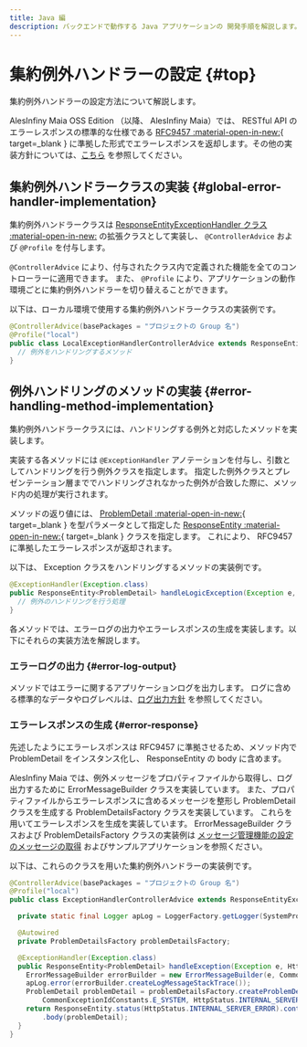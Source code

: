 ```yaml
---
title: Java 編
description: バックエンドで動作する Java アプリケーションの 開発手順を解説します。
---
```


# 集約例外ハンドラーの設定 {#top}

集約例外ハンドラーの設定方法について解説します。
<!-- textlint-disable ja-technical-writing/sentence-length -->
AlesInfiny Maia OSS Edition （以降、 AlesInfiny Maia）では、 RESTful API のエラーレスポンスの標準的な仕様である [RFC9457 :material-open-in-new:](https://datatracker.ietf.org/doc/html/rfc9457){ target=_blank } に準拠した形式でエラーレスポンスを返却します。その他の実装方針については、[こちら](../../../app-architecture/client-side-rendering/backend-application/presentation.md#exception-handling) を参照してください。
<!-- textlint-enable ja-technical-writing/sentence-length -->

## 集約例外ハンドラークラスの実装 {#global-error-handler-implementation}

<!-- textlint-disable ja-technical-writing/sentence-length -->
集約例外ハンドラークラスは [ResponseEntityExceptionHandler クラス :material-open-in-new:](https://spring.pleiades.io/spring-framework/docs/current/javadoc-api/org/springframework/web/servlet/mvc/method/annotation/ResponseEntityExceptionHandler.html) の拡張クラスとして実装し、 `@ControllerAdvice` および `@Profile` を付与します。
<!-- textlint-enable ja-technical-writing/sentence-length -->

`@ControllerAdvice` により、付与されたクラス内で定義された機能を全てのコントローラーに適用できます。
また、 `@Profile` により、アプリケーションの動作環境ごとに集約例外ハンドラーを切り替えることができます。

以下は、ローカル環境で使用する集約例外ハンドラークラスの実装例です。

``` Java
@ControllerAdvice(basePackages = "プロジェクトの Group 名")
@Profile("local")
public class LocalExceptionHandlerControllerAdvice extends ResponseEntityExceptionHandler{
  // 例外をハンドリングするメソッド
}
```

## 例外ハンドリングのメソッドの実装 {#error-handling-method-implementation}

集約例外ハンドラークラスには、ハンドリングする例外と対応したメソッドを実装します。

実装する各メソッドには `@ExceptionHandler` アノテーションを付与し、引数としてハンドリングを行う例外クラスを指定します。
指定した例外クラスとプレゼンテーション層まででハンドリングされなかった例外が合致した際に、メソッド内の処理が実行されます。

<!-- textlint-disable ja-technical-writing/sentence-length -->
メソッドの返り値には、 [ProblemDetail :material-open-in-new:](https://spring.pleiades.io/spring-framework/docs/current/javadoc-api/org/springframework/http/ProblemDetail.html){ target=_blank } を型パラメータとして指定した [ResponseEntity :material-open-in-new:](https://spring.pleiades.io/spring-framework/docs/current/javadoc-api/org/springframework/http/ResponseEntity.html){ target=_blank } クラスを指定します。
これにより、 RFC9457 に準拠したエラーレスポンスが返却されます。
<!-- textlint-enable ja-technical-writing/sentence-length -->

以下は、 Exception クラスをハンドリングするメソッドの実装例です。

``` Java
@ExceptionHandler(Exception.class)
public ResponseEntity<ProblemDetail> handleLogicException(Exception e, HttpServletRequest req) {
  // 例外のハンドリングを行う処理
}
```

各メソッドでは、エラーログの出力やエラーレスポンスの生成を実装します。以下にそれらの実装方法を解説します。

### エラーログの出力 {#error-log-output}

メソッドではエラーに関するアプリケーションログを出力します。
ログに含める標準的なデータやログレベルは、[ログ出力方針](../../../app-architecture/overview/java-application-processing-system/logging-policy.md) を参照してください。

### エラーレスポンスの生成 {#error-response}

先述したようにエラーレスポンスは RFC9457 に準拠させるため、メソッド内で ProblemDetail をインスタンス化し、 ResponseEntity の body に含めます。

AlesInfiny Maia では、例外メッセージをプロパティファイルから取得し、ログ出力するために ErrorMessageBuilder クラスを実装しています。
また、プロパティファイルからエラーレスポンスに含めるメッセージを整形し ProblemDetail クラスを生成する ProblemDetailsFactory クラスを実装しています。
これらを用いてエラーレスポンスを生成を実装しています。
ErrorMessageBuilder クラスおよび ProblemDetailsFactory クラスの実装例は [メッセージ管理機能の設定のメッセージの取得](./sub-project-settings/message-management.md#getting-messages) およびサンプルアプリケーションを参照ください。

以下は、これらのクラスを用いた集約例外ハンドラーの実装例です。

``` Java
@ControllerAdvice(basePackages = "プロジェクトの Group 名")
@Profile("local")
public class ExceptionHandlerControllerAdvice extends ResponseEntityExceptionHandler {

  private static final Logger apLog = LoggerFactory.getLogger(SystemPropertyConstants.APPLICATION_LOG_LOGGER);

  @Autowired
  private ProblemDetailsFactory problemDetailsFactory;

  @ExceptionHandler(Exception.class)
  public ResponseEntity<ProblemDetail> handleException(Exception e, HttpServletRequest req) {
    ErrorMessageBuilder errorBuilder = new ErrorMessageBuilder(e, CommonExceptionIdConstants.E_SYSTEM, null, null);
    apLog.error(errorBuilder.createLogMessageStackTrace());
    ProblemDetail problemDetail = problemDetailsFactory.createProblemDetail(errorBuilder,
        CommonExceptionIdConstants.E_SYSTEM, HttpStatus.INTERNAL_SERVER_ERROR);
    return ResponseEntity.status(HttpStatus.INTERNAL_SERVER_ERROR).contentType(MediaType.APPLICATION_PROBLEM_JSON)
        .body(problemDetail);
  }
}
```

